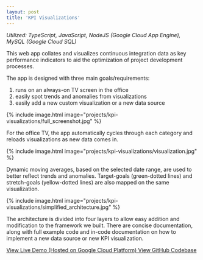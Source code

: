 ```yaml
---
layout: post
title: 'KPI Visualizations'
---
```


*Utilized: TypeScript, JavaScript, NodeJS (Google Cloud App Engine), MySQL (Google Cloud SQL)*

This web app collates and visualizes continuous integration data as key performance indicators to aid the optimization of project development processes.

The app is designed with three main goals/requirements:

1. runs on an always-on TV screen in the office
2. easily spot trends and anomalies from visualizations
3. easily add a new custom visualization or a new data source

{% include image.html image="projects/kpi-visualizations/full_screenshot.jpg" %}

For the office TV, the app automatically cycles through each category and reloads visualizations as new data comes in.

{% include image.html image="projects/kpi-visualizations/visualization.jpg" %}

Dynamic moving averages, based on the selected date range, are used to better reflect trends and anomalies. Target-goals (green-dotted lines) and stretch-goals (yellow-dotted lines) are also mapped on the same visualization.

{% include image.html image="projects/kpi-visualizations/simplified_architecture.jpg" %}

The architecture is divided into four layers to allow easy addition and modification to the framework we built. There are concise documentation, along with full example code and in-code documentation on how to implement a new data source or new KPI visualization.

<a href="https://kpi-visualizations-demo.appspot.com">
  View Live Demo (Hosted on Google Cloud Platform) <i class="fa fa-arrow-right" aria-hidden="true"></i>
</a>

<a href="https://github.com/MikeWeiZhou/kpi-visualizations">
  View GitHub Codebase <i class="fa fa-arrow-right" aria-hidden="false"></i>
</a>
